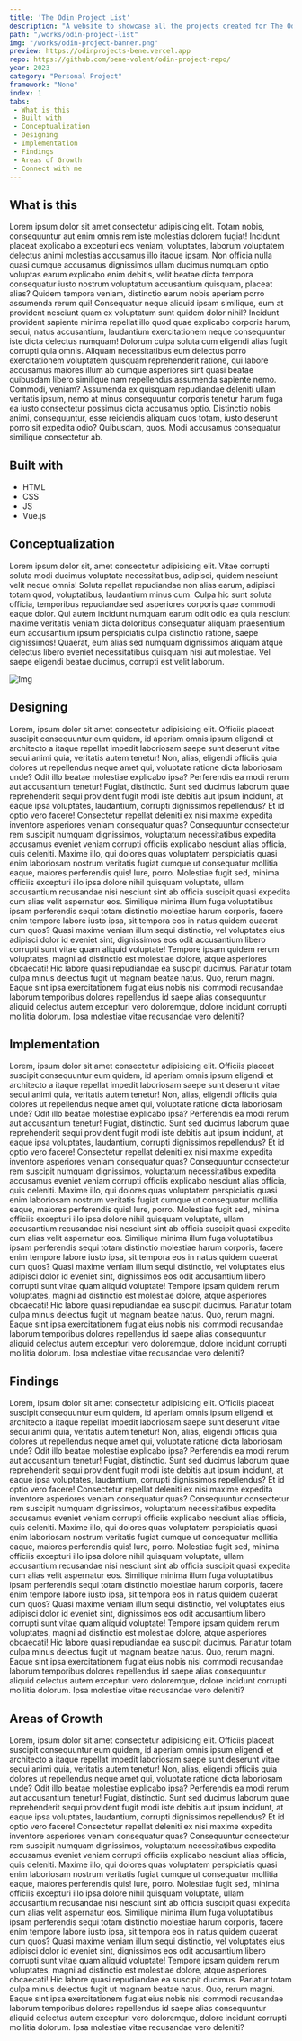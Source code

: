```yaml
---
title: 'The Odin Project List'
description: "A website to showcase all the projects created for The Odin Project. The parent project uses no framework, plain'ol HTML, CSS and JS"
path: "/works/odin-project-list"
img: "/works/odin-project-banner.png"
preview: https://odinprojects-bene.vercel.app
repo: https://github.com/bene-volent/odin-project-repo/
year: 2023
category: "Personal Project"
framework: "None"
index: 1
tabs: 
 - What is this
 - Built with
 - Conceptualization
 - Designing
 - Implementation
 - Findings
 - Areas of Growth
 - Connect with me
---
```



## What is this

Lorem ipsum dolor sit amet consectetur adipisicing elit. Totam nobis, consequuntur aut enim omnis rem iste molestias dolorem fugiat! Incidunt placeat explicabo a excepturi eos veniam, voluptates, laborum voluptatem delectus animi molestias accusamus illo itaque ipsam. Non officia nulla quasi cumque accusamus dignissimos ullam ducimus numquam optio voluptas earum explicabo enim debitis, velit beatae dicta tempora consequatur iusto nostrum voluptatum accusantium quisquam, placeat alias? Quidem tempora veniam, distinctio earum nobis aperiam porro assumenda rerum qui! Consequatur neque aliquid ipsam similique, eum at provident nesciunt quam ex voluptatum sunt quidem dolor nihil? Incidunt provident sapiente minima repellat illo quod quae explicabo corporis harum, sequi, natus accusantium, laudantium exercitationem neque consequuntur iste dicta delectus numquam! Dolorum culpa soluta cum eligendi alias fugit corrupti quia omnis. Aliquam necessitatibus eum delectus porro exercitationem voluptatem quisquam reprehenderit ratione, qui labore accusamus maiores illum ab cumque asperiores sint quasi beatae quibusdam libero similique nam repellendus assumenda sapiente nemo. Commodi, veniam? Assumenda ex quisquam repudiandae deleniti ullam veritatis ipsum, nemo at minus consequuntur corporis tenetur harum fuga ea iusto consectetur possimus dicta accusamus optio. Distinctio nobis animi, consequuntur, esse reiciendis aliquam quos totam, iusto deserunt porro sit expedita odio? Quibusdam, quos. Modi accusamus consequatur similique consectetur ab.

## Built with

* HTML
* CSS
* JS
* Vue.js

## Conceptualization

Lorem ipsum dolor sit, amet consectetur adipisicing elit. Vitae corrupti soluta modi ducimus voluptate necessitatibus, adipisci, quidem nesciunt velit neque omnis! Soluta repellat repudiandae non alias earum, adipisci totam quod, voluptatibus, laudantium minus cum. Culpa hic sunt soluta officia, temporibus repudiandae sed asperiores corporis quae commodi eaque dolor. Qui autem incidunt numquam earum odit odio ea quia nesciunt maxime veritatis veniam dicta doloribus consequatur aliquam praesentium eum accusantium ipsum perspiciatis culpa distinctio ratione, saepe dignissimos! Quaerat, eum alias sed numquam dignissimos aliquam atque delectus libero eveniet necessitatibus quisquam nisi aut molestiae. Vel saepe eligendi beatae ducimus, corrupti est velit laborum.

![Img](/works/odin-project-banner.png)

## Designing

Lorem, ipsum dolor sit amet consectetur adipisicing elit. Officiis placeat suscipit consequuntur eum quidem, id aperiam omnis ipsum eligendi et architecto a itaque repellat impedit laboriosam saepe sunt deserunt vitae sequi animi quia, veritatis autem tenetur! Non, alias, eligendi officiis quia dolores ut repellendus neque amet qui, voluptate ratione dicta laboriosam unde? Odit illo beatae molestiae explicabo ipsa? Perferendis ea modi rerum aut accusantium tenetur! Fugiat, distinctio. Sunt sed ducimus laborum quae reprehenderit sequi provident fugit modi iste debitis aut ipsum incidunt, at eaque ipsa voluptates, laudantium, corrupti dignissimos repellendus? Et id optio vero facere! Consectetur repellat deleniti ex nisi maxime expedita inventore asperiores veniam consequatur quas? Consequuntur consectetur rem suscipit numquam dignissimos, voluptatum necessitatibus expedita accusamus eveniet veniam corrupti officiis explicabo nesciunt alias officia, quis deleniti. Maxime illo, qui dolores quas voluptatem perspiciatis quasi enim laboriosam nostrum veritatis fugiat cumque ut consequatur mollitia eaque, maiores perferendis quis! Iure, porro. Molestiae fugit sed, minima officiis excepturi illo ipsa dolore nihil quisquam voluptate, ullam accusantium recusandae nisi nesciunt sint ab officia suscipit quasi expedita cum alias velit aspernatur eos. Similique minima illum fuga voluptatibus ipsam perferendis sequi totam distinctio molestiae harum corporis, facere enim tempore labore iusto ipsa, sit tempora eos in natus quidem quaerat cum quos? Quasi maxime veniam illum sequi distinctio, vel voluptates eius adipisci dolor id eveniet sint, dignissimos eos odit accusantium libero corrupti sunt vitae quam aliquid voluptate! Tempore ipsam quidem rerum voluptates, magni ad distinctio est molestiae dolore, atque asperiores obcaecati! Hic labore quasi repudiandae ea suscipit ducimus. Pariatur totam culpa minus delectus fugit ut magnam beatae natus. Quo, rerum magni. Eaque sint ipsa exercitationem fugiat eius nobis nisi commodi recusandae laborum temporibus dolores repellendus id saepe alias consequuntur aliquid delectus autem excepturi vero doloremque, dolore incidunt corrupti mollitia dolorum. Ipsa molestiae vitae recusandae vero deleniti?

## Implementation

Lorem, ipsum dolor sit amet consectetur adipisicing elit. Officiis placeat suscipit consequuntur eum quidem, id aperiam omnis ipsum eligendi et architecto a itaque repellat impedit laboriosam saepe sunt deserunt vitae sequi animi quia, veritatis autem tenetur! Non, alias, eligendi officiis quia dolores ut repellendus neque amet qui, voluptate ratione dicta laboriosam unde? Odit illo beatae molestiae explicabo ipsa? Perferendis ea modi rerum aut accusantium tenetur! Fugiat, distinctio. Sunt sed ducimus laborum quae reprehenderit sequi provident fugit modi iste debitis aut ipsum incidunt, at eaque ipsa voluptates, laudantium, corrupti dignissimos repellendus? Et id optio vero facere! Consectetur repellat deleniti ex nisi maxime expedita inventore asperiores veniam consequatur quas? Consequuntur consectetur rem suscipit numquam dignissimos, voluptatum necessitatibus expedita accusamus eveniet veniam corrupti officiis explicabo nesciunt alias officia, quis deleniti. Maxime illo, qui dolores quas voluptatem perspiciatis quasi enim laboriosam nostrum veritatis fugiat cumque ut consequatur mollitia eaque, maiores perferendis quis! Iure, porro. Molestiae fugit sed, minima officiis excepturi illo ipsa dolore nihil quisquam voluptate, ullam accusantium recusandae nisi nesciunt sint ab officia suscipit quasi expedita cum alias velit aspernatur eos. Similique minima illum fuga voluptatibus ipsam perferendis sequi totam distinctio molestiae harum corporis, facere enim tempore labore iusto ipsa, sit tempora eos in natus quidem quaerat cum quos? Quasi maxime veniam illum sequi distinctio, vel voluptates eius adipisci dolor id eveniet sint, dignissimos eos odit accusantium libero corrupti sunt vitae quam aliquid voluptate! Tempore ipsam quidem rerum voluptates, magni ad distinctio est molestiae dolore, atque asperiores obcaecati! Hic labore quasi repudiandae ea suscipit ducimus. Pariatur totam culpa minus delectus fugit ut magnam beatae natus. Quo, rerum magni. Eaque sint ipsa exercitationem fugiat eius nobis nisi commodi recusandae laborum temporibus dolores repellendus id saepe alias consequuntur aliquid delectus autem excepturi vero doloremque, dolore incidunt corrupti mollitia dolorum. Ipsa molestiae vitae recusandae vero deleniti?

## Findings

Lorem, ipsum dolor sit amet consectetur adipisicing elit. Officiis placeat suscipit consequuntur eum quidem, id aperiam omnis ipsum eligendi et architecto a itaque repellat impedit laboriosam saepe sunt deserunt vitae sequi animi quia, veritatis autem tenetur! Non, alias, eligendi officiis quia dolores ut repellendus neque amet qui, voluptate ratione dicta laboriosam unde? Odit illo beatae molestiae explicabo ipsa? Perferendis ea modi rerum aut accusantium tenetur! Fugiat, distinctio. Sunt sed ducimus laborum quae reprehenderit sequi provident fugit modi iste debitis aut ipsum incidunt, at eaque ipsa voluptates, laudantium, corrupti dignissimos repellendus? Et id optio vero facere! Consectetur repellat deleniti ex nisi maxime expedita inventore asperiores veniam consequatur quas? Consequuntur consectetur rem suscipit numquam dignissimos, voluptatum necessitatibus expedita accusamus eveniet veniam corrupti officiis explicabo nesciunt alias officia, quis deleniti. Maxime illo, qui dolores quas voluptatem perspiciatis quasi enim laboriosam nostrum veritatis fugiat cumque ut consequatur mollitia eaque, maiores perferendis quis! Iure, porro. Molestiae fugit sed, minima officiis excepturi illo ipsa dolore nihil quisquam voluptate, ullam accusantium recusandae nisi nesciunt sint ab officia suscipit quasi expedita cum alias velit aspernatur eos. Similique minima illum fuga voluptatibus ipsam perferendis sequi totam distinctio molestiae harum corporis, facere enim tempore labore iusto ipsa, sit tempora eos in natus quidem quaerat cum quos? Quasi maxime veniam illum sequi distinctio, vel voluptates eius adipisci dolor id eveniet sint, dignissimos eos odit accusantium libero corrupti sunt vitae quam aliquid voluptate! Tempore ipsam quidem rerum voluptates, magni ad distinctio est molestiae dolore, atque asperiores obcaecati! Hic labore quasi repudiandae ea suscipit ducimus. Pariatur totam culpa minus delectus fugit ut magnam beatae natus. Quo, rerum magni. Eaque sint ipsa exercitationem fugiat eius nobis nisi commodi recusandae laborum temporibus dolores repellendus id saepe alias consequuntur aliquid delectus autem excepturi vero doloremque, dolore incidunt corrupti mollitia dolorum. Ipsa molestiae vitae recusandae vero deleniti?

## Areas of Growth

Lorem, ipsum dolor sit amet consectetur adipisicing elit. Officiis placeat suscipit consequuntur eum quidem, id aperiam omnis ipsum eligendi et architecto a itaque repellat impedit laboriosam saepe sunt deserunt vitae sequi animi quia, veritatis autem tenetur! Non, alias, eligendi officiis quia dolores ut repellendus neque amet qui, voluptate ratione dicta laboriosam unde? Odit illo beatae molestiae explicabo ipsa? Perferendis ea modi rerum aut accusantium tenetur! Fugiat, distinctio. Sunt sed ducimus laborum quae reprehenderit sequi provident fugit modi iste debitis aut ipsum incidunt, at eaque ipsa voluptates, laudantium, corrupti dignissimos repellendus? Et id optio vero facere! Consectetur repellat deleniti ex nisi maxime expedita inventore asperiores veniam consequatur quas? Consequuntur consectetur rem suscipit numquam dignissimos, voluptatum necessitatibus expedita accusamus eveniet veniam corrupti officiis explicabo nesciunt alias officia, quis deleniti. Maxime illo, qui dolores quas voluptatem perspiciatis quasi enim laboriosam nostrum veritatis fugiat cumque ut consequatur mollitia eaque, maiores perferendis quis! Iure, porro. Molestiae fugit sed, minima officiis excepturi illo ipsa dolore nihil quisquam voluptate, ullam accusantium recusandae nisi nesciunt sint ab officia suscipit quasi expedita cum alias velit aspernatur eos. Similique minima illum fuga voluptatibus ipsam perferendis sequi totam distinctio molestiae harum corporis, facere enim tempore labore iusto ipsa, sit tempora eos in natus quidem quaerat cum quos? Quasi maxime veniam illum sequi distinctio, vel voluptates eius adipisci dolor id eveniet sint, dignissimos eos odit accusantium libero corrupti sunt vitae quam aliquid voluptate! Tempore ipsam quidem rerum voluptates, magni ad distinctio est molestiae dolore, atque asperiores obcaecati! Hic labore quasi repudiandae ea suscipit ducimus. Pariatur totam culpa minus delectus fugit ut magnam beatae natus. Quo, rerum magni. Eaque sint ipsa exercitationem fugiat eius nobis nisi commodi recusandae laborum temporibus dolores repellendus id saepe alias consequuntur aliquid delectus autem excepturi vero doloremque, dolore incidunt corrupti mollitia dolorum. Ipsa molestiae vitae recusandae vero deleniti?
